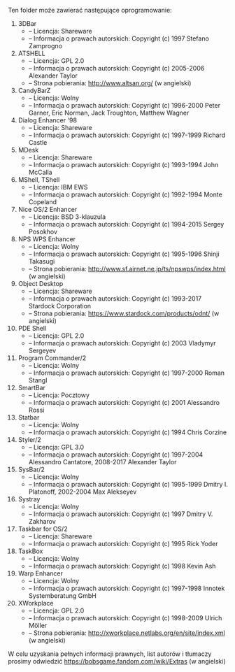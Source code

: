 Ten folder może zawierać następujące oprogramowanie:

1. 3DBar
   - – Licencja: Shareware
   - – Informacja o prawach autorskich: Copyright (c) 1997 Stefano Zamprogno
2. ATSHELL
   - – Licencja: GPL 2.0
   - – Informacja o prawach autorskich: Copyright (c) 2005-2006 Alexander Taylor
   - – Strona pobierania: http://www.altsan.org/ (w angielski)
3. CandyBarZ
   - – Licencja: Wolny
   - – Informacja o prawach autorskich: Copyright (c) 1996-2000 Peter Garner, Eric Norman, Jack Troughton, Matthew Wagner
4. Dialog Enhancer '98
   - – Licencja: Shareware
   - – Informacja o prawach autorskich: Copyright (c) 1997-1999 Richard Castle
5. MDesk
   - – Licencja: Shareware
   - – Informacja o prawach autorskich: Copyright (c) 1993-1994 John McCalla
6. MShell, TShell
   - – Licencja: IBM EWS
   - – Informacja o prawach autorskich: Copyright (c) 1992-1994 Monte Copeland
7. Nice OS/2 Enhancer
   - – Licencja: BSD 3-klauzula
   - – Informacja o prawach autorskich: Copyright (c) 1994-2015 Sergey Posokhov
8. NPS WPS Enhancer
   - – Licencja: Wolny
   - – Informacja o prawach autorskich: Copyright (c) 1995-1996 Shinji Takasugi
   - – Strona pobierania: http://www.sf.airnet.ne.jp/ts/npswps/index.html (w angielski)
9. Object Desktop
   - – Licencja: Shareware
   - – Informacja o prawach autorskich: Copyright (c) 1993-2017 Stardock Corporation
   - – Strona pobierania: https://www.stardock.com/products/odnt/ (w angielski)
10. PDE Shell
    - – Licencja: GPL 2.0
    - – Informacja o prawach autorskich: Copyright (c) 2003 Vladymyr Sergeyev
11. Program Commander/2
    - – Licencja: Wolny
    - – Informacja o prawach autorskich: Copyright (c) 1997-2000 Roman Stangl
12. SmartBar
    - – Licencja: Pocztowy
    - – Informacja o prawach autorskich: Copyright (c) 2001 Alessandro Rossi
13. Statbar
    - – Licencja: Wolny
    - – Informacja o prawach autorskich: Copyright (c) 1994 Chris Corzine
14. Styler/2
    - – Licencja: GPL 3.0
    - – Informacja o prawach autorskich: Copyright (c) 1997-2004 Alessandro Cantatore, 2008-2017 Alexander Taylor
15. SysBar/2
    - – Licencja: Wolny
    - – Informacja o prawach autorskich: Copyright (c) 1995-1999 Dmitry I. Platonoff, 2002-2004 Max Alekseyev
16. Systray
    - – Licencja: Wolny
    - – Informacja o prawach autorskich: Copyright (c) 1997 Dmitry V. Zakharov
17. Taskbar for OS/2
    - – Licencja: Shareware
    - – Informacja o prawach autorskich: Copyright (c) 1995 Rick Yoder
18. TaskBox
    - – Licencja: Wolny
    - – Informacja o prawach autorskich: Copyright (c) 1998 Kevin Ash
19. Warp Enhancer
    - – Licencja: Wolny
    - – Informacja o prawach autorskich: Copyright (c) 1997-1998 Innotek Systemberatung GmbH
20. XWorkplace
    - – Licencja: GPL 2.0
    - – Informacja o prawach autorskich: Copyright (c) 1998-2009 Ulrich Möller
    - – Strona pobierania: http://xworkplace.netlabs.org/en/site/index.xml (w angielski)

W celu uzyskania pełnych informacji prawnych, list autorów i tłumaczy prosimy odwiedzić https://bobsgame.fandom.com/wiki/Extras (w angielski)
